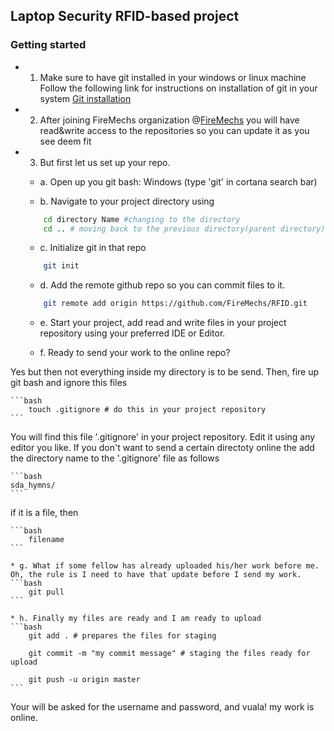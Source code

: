 ## Laptop Security RFID-based project

### Getting started

* 1. Make sure to have git installed in your windows or linux machine 
Follow the following link for instructions on installation of git in your system
[Git installation](https://git-scm.com/book/en/v2/Getting-Started-Installing-Git)

* 2. After joining FireMechs organization @[FireMechs](https://github.com/FireMechs) you will have read&write access to the repositories so you can update it as you see deem fit

* 3.  But first let us set up your repo. 

	* a. Open up you git bash: Windows (type 'git' in cortana search bar)

	* b. Navigate to your project directory using 
	```bash
		cd directory Name #changing to the directory
		cd .. # moving back to the previous directory(parent directory)
	```

	* c. Initialize git in that repo
	```bash
		git init
	```

	* d. Add the remote github repo so you can commit files to it.
	```bash 
		git remote add origin https://github.com/FireMechs/RFID.git

	``` 

	* e. Start your project, add read and write files in your project repository using your preferred IDE or Editor.
	
	* f. Ready to send your work to the online repo?

Yes  but then not everything inside my directory is to be send. Then, fire up git bash and ignore this files

	```bash
		touch .gitignore # do this in your project repository	
	```

You will find this file '.gitignore' in your project repository. Edit it using any editor you like. If you don't want to send a certain directoty online the add the directory name to the  '.gitignore' file as follows

	```bash
	sda_hymns/   
	```
if it is a file, then

	```bash
		filename
	```

	* g. What if some fellow has already uploaded his/her work before me. Oh, the rule is I need to have that update before I send my work.
	```bash
		git pull
	```

	* h. Finally my files are ready and I am ready to upload
	```bash
		git add . # prepares the files for staging

		git commit -m "my commit message" # staging the files ready for upload

		git push -u origin master
	```

Your will be asked for the username and password, and vuala! my work is online.
